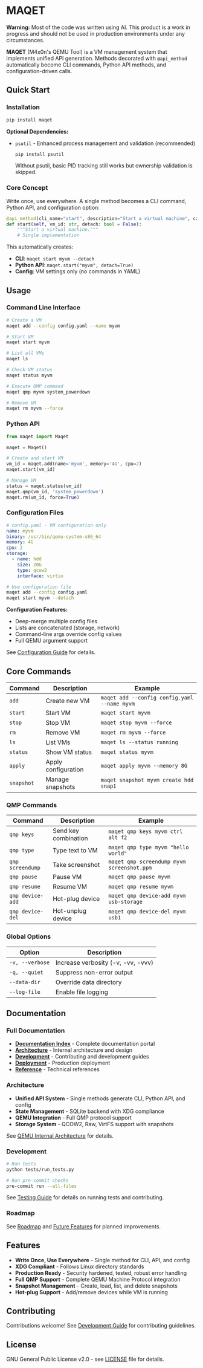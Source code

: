 # MAQET

**Warning:** Most of the code was written using AI. This product is a work in progress and should not be used in production environments under any circumstances.

**MAQET** (M4x0n's QEMU Tool) is a VM management system that implements unified API generation. Methods decorated with `@api_method` automatically become CLI commands, Python API methods, and configuration-driven calls.

## Quick Start

### Installation

```bash
pip install maqet
```

**Optional Dependencies:**

- `psutil` - Enhanced process management and validation (recommended)

  ```bash
  pip install psutil
  ```

  Without psutil, basic PID tracking still works but ownership validation is skipped.

### Core Concept

Write once, use everywhere. A single method becomes a CLI command, Python API, and configuration option:

```python
@api_method(cli_name="start", description="Start a virtual machine", category="vm")
def start(self, vm_id: str, detach: bool = False):
    """Start a virtual machine."""
    # Single implementation
```

This automatically creates:

- **CLI**: `maqet start myvm --detach`
- **Python API**: `maqet.start("myvm", detach=True)`
- **Config**: VM settings only (no commands in YAML)

## Usage

### Command Line Interface

```bash
# Create a VM
maqet add --config config.yaml --name myvm

# Start VM
maqet start myvm

# List all VMs
maqet ls

# Check VM status
maqet status myvm

# Execute QMP command
maqet qmp myvm system_powerdown

# Remove VM
maqet rm myvm --force
```

### Python API

```python
from maqet import Maqet

maqet = Maqet()

# Create and start VM
vm_id = maqet.add(name='myvm', memory='4G', cpu=2)
maqet.start(vm_id)

# Manage VM
status = maqet.status(vm_id)
maqet.qmp(vm_id, 'system_powerdown')
maqet.rm(vm_id, force=True)
```

### Configuration Files

```yaml
# config.yaml - VM configuration only
name: myvm
binary: /usr/bin/qemu-system-x86_64
memory: 4G
cpu: 2
storage:
  - name: hdd
    size: 20G
    type: qcow2
    interface: virtio
```

```bash
# Use configuration file
maqet add --config config.yaml
maqet start myvm --detach
```

**Configuration Features:**

- Deep-merge multiple config files
- Lists are concatenated (storage, network)
- Command-line args override config values
- Full QEMU argument support

See [Configuration Guide](docs/user-guide/configuration.md) for details.

## Core Commands

| Command | Description | Example |
|---------|-------------|---------|
| `add` | Create new VM | `maqet add --config config.yaml --name myvm` |
| `start` | Start VM | `maqet start myvm` |
| `stop` | Stop VM | `maqet stop myvm --force` |
| `rm` | Remove VM | `maqet rm myvm --force` |
| `ls` | List VMs | `maqet ls --status running` |
| `status` | Show VM status | `maqet status myvm` |
| `apply` | Apply configuration | `maqet apply myvm --memory 8G` |
| `snapshot` | Manage snapshots | `maqet snapshot myvm create hdd snap1` |

### QMP Commands

| Command | Description | Example |
|---------|-------------|---------|
| `qmp keys` | Send key combination | `maqet qmp keys myvm ctrl alt f2` |
| `qmp type` | Type text to VM | `maqet qmp type myvm "hello world"` |
| `qmp screendump` | Take screenshot | `maqet qmp screendump myvm screenshot.ppm` |
| `qmp pause` | Pause VM | `maqet qmp pause myvm` |
| `qmp resume` | Resume VM | `maqet qmp resume myvm` |
| `qmp device-add` | Hot-plug device | `maqet qmp device-add myvm usb-storage` |
| `qmp device-del` | Hot-unplug device | `maqet qmp device-del myvm usb1` |

### Global Options

| Option | Description |
|--------|-------------|
| `-v, --verbose` | Increase verbosity (-v, -vv, -vvv) |
| `-q, --quiet` | Suppress non-error output |
| `--data-dir` | Override data directory |
| `--log-file` | Enable file logging |

## Documentation

### Full Documentation

- **[Documentation Index](docs/README.md)** - Complete documentation portal
- **[Architecture](docs/architecture/)** - Internal architecture and design
- **[Development](docs/development/)** - Contributing and development guides
- **[Deployment](docs/deployment/)** - Production deployment
- **[Reference](docs/reference/)** - Technical references

### Architecture

- **Unified API System** - Single methods generate CLI, Python API, and config
- **State Management** - SQLite backend with XDG compliance
- **QEMU Integration** - Full QMP protocol support
- **Storage System** - QCOW2, Raw, VirtFS support with snapshots

See [QEMU Internal Architecture](docs/architecture/QEMU_INTERNAL_ARCHITECTURE.md) for details.

### Development

```bash
# Run tests
python tests/run_tests.py

# Run pre-commit checks
pre-commit run --all-files
```

See [Testing Guide](docs/development/TESTING.md) for details on running tests and contributing.

### Roadmap

See [Roadmap](docs/development/ROADMAP.md) and [Future Features](docs/development/FUTURE_FEATURES.md) for planned improvements.

## Features

- **Write Once, Use Everywhere** - Single method for CLI, API, and config
- **XDG Compliant** - Follows Linux directory standards
- **Production Ready** - Security hardened, tested, robust error handling
- **Full QMP Support** - Complete QEMU Machine Protocol integration
- **Snapshot Management** - Create, load, list, and delete snapshots
- **Hot-plug Support** - Add/remove devices while VM is running

## Contributing

Contributions welcome! See [Development Guide](docs/development/) for contributing guidelines.

## License

GNU General Public License v2.0 - see [LICENSE](LICENSE) file for details.
